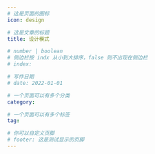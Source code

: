 ```yaml
---
# 这是页面的图标
icon: design

# 这是文章的标题
title: 设计模式

# number | boolean
# 侧边栏按 indx 从小到大排序，false 则不出现在侧边栏
# index:

# 写作日期
# date: 2022-01-01

# 一个页面可以有多个分类
category: 

# 一个页面可以有多个标签
tag: 

# 你可以自定义页脚
# footer: 这是测试显示的页脚
---
```




